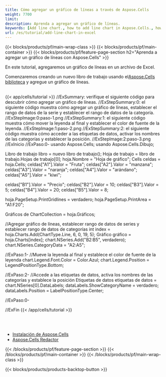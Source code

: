 ```yaml
---
title: Cómo agregar un gráfico de líneas a través de Aspose.Cells
weight: 7700
limit:
description: Aprenda a agregar un gráfico de líneas.
keywords: [Add line chart., how to add line chart in Aspose.Cells., how to add line chart using Aspose.Cells]
url: /es/tutorial/add-line-chart-in-excel
---
```

{{< blocks/products/pf/main-wrap-class >}}
{{< blocks/products/pf/main-container >}}
{{< blocks/products/pf/feature-page-section h2="Aprenda a agregar un gráfico de líneas con Aspose.Cells" >}}

<p>
En este tutorial, agregaremos un gráfico de líneas en un archivo de Excel.
</p>

<p>
 Comenzaremos creando un nuevo libro de trabajo usando el<a href="https://www.nuget.org/packages/Aspose.Cells">Aspose.Cells biblioteca</a> y agregue un gráfico de líneas.
</p>

<br />
{{< app/cells/tutorial >}}
//ExSummary: verifique el siguiente código para descubrir cómo agregar un gráfico de líneas.
//ExStepSummary:0: el siguiente código muestra cómo agregar un gráfico de líneas, establecer el rango de datos de la serie y establecer el rango de datos de la categoría.
//ExStepImage:0:paso-1.png
//ExStepSummary:1: el siguiente código muestra cómo mover la leyenda al final y establecer el color de fuente de la leyenda.
//ExStepImage:1:paso-2.png
//ExStepSummary:2: el siguiente código muestra cómo acceder a las etiquetas de datos, activar los nombres de las categorías y establecer la posición.
//ExStepImage:2:paso-3.png
//ExInicio
//ExPaso:0-
usando Aspose.Cells;
usando Aspose.Cells.Dibujo;

Libro de trabajo libro = nuevo libro de trabajo();
Hoja de trabajo = libro de trabajo.Hojas de trabajo[0];
hoja.Nombre = "Hoja de gráfico";
Cells celdas = hoja.Cells;
celdas["A1"].Valor = "Fruta";
celdas["A2"].Valor = "manzana";
celdas["A3"].Valor = "naranja";
celdas["A4"].Valor = "arándano";
celdas["A5"].Valor = "kiwi";

celdas["B1"].Valor = "Precio";
celdas["B2"].Valor = 10;
celdas["B3"].Valor = 5;
celdas["B4"].Valor = 20;
celdas["B5"].Valor = 8;

hoja.PageSetup.PrintGridlines = verdadero;
hoja.PageSetup.PrintArea = "A1:F20";

Gráficos de ChartCollection = hoja.Gráficos;

//Agregar gráfico de líneas, establecer rango de datos de series y establecer rango de datos de categorías
int index = hoja.Charts.Add(ChartType.Line, 6, 0, 19, 5);
Gráfico gráfico = hoja.Charts[index];
chart.NSeries.Add("B2:B5", verdadero);
chart.NSeries.CategoryData = "A2:A5";

//ExPaso:1-
//Mueve la leyenda al final y establece el color de fuente de la leyenda
chart.Legend.Font.Color = Color.Azul;
chart.Legend.Position = LegendPositionType.Bottom;

//ExPaso:2-
//Accede a las etiquetas de datos, activa los nombres de las categorías y establece la posición
Etiquetas de datos etiquetas de datos = chart.NSeries[0].DataLabels;
dataLabels.ShowCategoryName = verdadero;
dataLabels.Position = LabelPositionType.Center;

//ExPaso:0-

//ExFin
{{< /app/cells/tutorial >}}
<br />

<br />
<br />
<div class="code-sample">
    <ul class="link-list">
        <li class="link-item"><a href="https://docs.aspose.com/cells/net/installation/">Instalación de Aspose.Cells</a></li>
        <li class="link-item"><a href="https://products.aspose.app/cells/editor/">Aspose.Cells Redactor</a></li>
    </ul>
</div>

{{< /blocks/products/pf/feature-page-section >}}
{{< /blocks/products/pf/main-container >}}
{{< /blocks/products/pf/main-wrap-class >}}

{{< blocks/products/products-backtop-button >}}